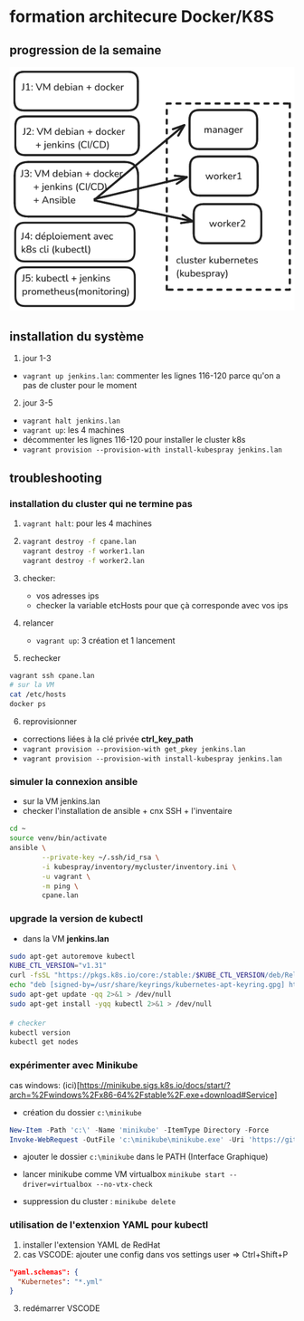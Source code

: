 # formation architecure Docker/K8S

## progression de la semaine

![](./global-schema.png)

## installation du système

1. jour 1-3

* `vagrant up jenkins.lan`: commenter les lignes 116-120 parce qu'on a pas de cluster
pour le moment

2. jour 3-5

* `vagrant halt jenkins.lan`
* `vagrant up`: les 4 machines
* décommenter les lignes 116-120 pour installer le cluster k8s
* `vagrant provision --provision-with install-kubespray jenkins.lan`

## troubleshooting

### installation du cluster qui ne termine pas

1. `vagrant halt`: pour les 4 machines
2. ```bash
   vagrant destroy -f cpane.lan
   vagrant destroy -f worker1.lan
   vagrant destroy -f worker2.lan
   ```
3. checker:
   + vos adresses ips
   + checker la variable etcHosts pour que çà corresponde avec vos ips

4. relancer
   + `vagrant up`: 3 création et 1 lancement

5. rechecker
```bash
vagrant ssh cpane.lan
# sur la VM
cat /etc/hosts
docker ps
```

6. reprovisionner

* corrections liées à la clé privée **ctrl_key_path**
* `vagrant provision --provision-with get_pkey jenkins.lan`
* `vagrant provision --provision-with install-kubespray jenkins.lan`

### simuler la connexion ansible

* sur la VM jenkins.lan
* checker l'installation de ansible + cnx SSH + l'inventaire
```bash
cd ~
source venv/bin/activate
ansible \
        --private-key ~/.ssh/id_rsa \
        -i kubespray/inventory/mycluster/inventory.ini \
        -u vagrant \
        -m ping \
        cpane.lan
```

### upgrade la version de kubectl

* dans la VM **jenkins.lan**

```bash
sudo apt-get autoremove kubectl
KUBE_CTL_VERSION="v1.31"
curl -fsSL "https://pkgs.k8s.io/core:/stable:/$KUBE_CTL_VERSION/deb/Release.key" | sudo gpg --dearmor -o /usr/share/keyrings/kubernetes-apt-keyring.gpg
echo "deb [signed-by=/usr/share/keyrings/kubernetes-apt-keyring.gpg] https://pkgs.k8s.io/core:/stable:/$KUBE_CTL_VERSION/deb/ /" | sudo tee /etc/apt/sources.list.d/kubernetes.list 2>&1 > /dev/null
sudo apt-get update -qq 2>&1 > /dev/null
sudo apt-get install -yqq kubectl 2>&1 > /dev/null

# checker
kubectl version
kubectl get nodes
```

### expérimenter avec Minikube

cas windows: (ici)[https://minikube.sigs.k8s.io/docs/start/?arch=%2Fwindows%2Fx86-64%2Fstable%2F.exe+download#Service]

* création du dossier `c:\minikube`
```powershell
New-Item -Path 'c:\' -Name 'minikube' -ItemType Directory -Force
Invoke-WebRequest -OutFile 'c:\minikube\minikube.exe' -Uri 'https://github.com/kubernetes/minikube/releases/latest/download/minikube-windows-amd64.exe' -UseBasicParsing
```

* ajouter le dossier `c:\minikube` dans le PATH (Interface Graphique)

* lancer minikube comme VM virtualbox `minikube start --driver=virtualbox --no-vtx-check`

* suppression du cluster :  `minikube delete`

### utilisation de l'extenxion YAML pour kubectl

1. installer l'extension YAML de RedHat
2. cas VSCODE: ajouter une config dans vos settings user => Ctrl+Shift+P

```json
"yaml.schemas": {
  "Kubernetes": "*.yml"
}
```
3. redémarrer VSCODE